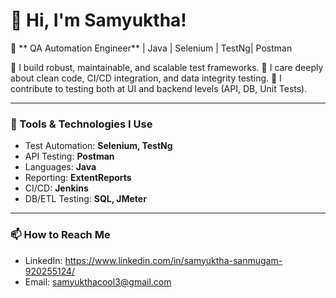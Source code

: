 # 👋 Hi, I'm Samyuktha!

🚀 ** QA Automation Engineer** |  Java | Selenium | TestNg| Postman

🔹 I build robust, maintainable, and scalable test frameworks.
🔹 I care deeply about clean code, CI/CD integration, and data integrity testing.
🔹 I contribute to testing both at UI and backend levels (API, DB, Unit Tests).

---

### 🧰 Tools & Technologies I Use

- Test Automation: **Selenium, TestNg**
- API Testing: **Postman**
- Languages: **Java**
- Reporting: **ExtentReports**
- CI/CD: **Jenkins**
- DB/ETL Testing: **SQL, JMeter**

---

### 📫 How to Reach Me

- LinkedIn: https://www.linkedin.com/in/samyuktha-sanmugam-920255124/
- Email: samyukthacool3@gmail.com
